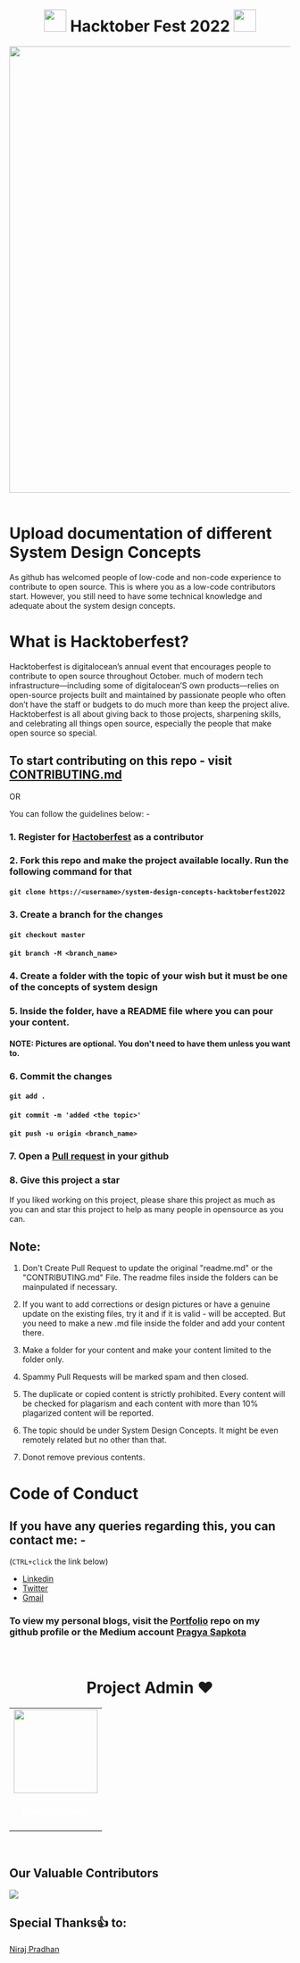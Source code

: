 <h1 align="center">
<img src="https://octodex.github.com/images/original.png" width="40"/>
Hacktober Fest 2022
<img src="https://octodex.github.com/images/original.png" width="40"/>
</h1>

<div align="center">
<img src= "https://external-preview.redd.it/d_6uprRJpBPS9-1ExJsjCWbbrQrHg8V1DxvTmCsSpH0.jpg?width=640&crop=smart&auto=webp&s=c86d4993194a52f9b1e39ccd6a929d532f380bf7" width= "800"/>
</div>
<br>

# Upload documentation of different System Design Concepts

As github has welcomed people of low-code and non-code experience to contribute to open source. This is where you as a low-code contributors start. However, you still need to have some technical knowledge and adequate about the system design concepts.

# What is Hacktoberfest?

Hacktoberfest is digitalocean’s annual event that encourages people to contribute to open source throughout October. much of modern tech infrastructure—including some of digitalocean’S own products—relies on open-source projects built and maintained by passionate people who often don’t have the staff or budgets to do much more than keep the project alive. Hacktoberfest is all about giving back to those projects, sharpening skills, and celebrating all things open source, especially the people that make open source so special.

## To start contributing on this repo - visit [CONTRIBUTING.md](https://github.com/Pragya2056/system-design-concepts-hacktoberfest2022/blob/master/CONTRIBUTING.md)

OR

You can follow the guidelines below: -

### 1. Register for [Hactoberfest](https://hacktoberfest.com/) as a contributor

### 2. Fork this repo and make the project available locally. Run the following command for that

#### `git clone https://<username>/system-design-concepts-hacktoberfest2022`

### 3. Create a branch for the changes

#### `git checkout master`

#### `git branch -M <branch_name>`

### 4. Create a folder with the topic of your wish but it must be one of the concepts of system design

### 5. Inside the folder, have a README file where you can pour your content.

#### NOTE: Pictures are optional. You don't need to have them unless you want to.

### 6. Commit the changes

#### `git add .`

#### `git commit -m 'added <the topic>'`

#### `git push -u origin <branch_name>`

### 7. Open a [Pull request](https://medium.com/@pragyasapkota/how-to-create-a-pull-request-in-github-a-small-guide-to-beginners-in-hacktober-2022-f4f5ff214542) in your github

### 8. Give this project a star

If you liked working on this project, please share this project as much as you can and star this project to help as many people in opensource as you can.

## Note:

1. Don't Create Pull Request to update the original "readme.md" or the "CONTRIBUTING.md" File. The readme files inside the folders can be mainpulated if necessary.

2. If you want to add corrections or design pictures or have a genuine update on the existing files, try it and if it is valid - will be accepted. But you need to make a new .md file inside the folder and add your content there.

3. Make a folder for your content and make your content limited to the folder only.

4. Spammy Pull Requests will be marked spam and then closed.

5. The duplicate or copied content is strictly prohibited. Every content will be checked for plagarism and each content with more than 10% plagarized content will be reported.

6. The topic should be under System Design Concepts. It might be even remotely related but no other than that.

7. Donot remove previous contents.

# Code of Conduct

## If you have any queries regarding this, you can contact me: -

(`CTRL+click` the link below)

- [Linkedin](https://www.linkedin.com/in/pragya-sapkota-83a38a191/)
- [Twitter](https://twitter.com/PragyaSapkota15)
- [Gmail](mailto:pragyasapkota2056@gmail.com)

### To view my personal blogs, visit the [Portfolio](https://github.com/Pragya2056/Portfolio) repo on my github profile or the Medium account [Pragya Sapkota](https://medium.com/@pragyasapkota)

<br/>

<h1 align=center> Project Admin ❤️ </h1>
  
<table align=center>
<tr>
<td align="center"><a href="https://github.com/Pragya2056"><img src="https://avatars.githubusercontent.com/u/55945790?v=4" width=150px height=150px /></a></br> <h4 style="color:White;">Pragya sapkota</h4>
</tr>
</table>
<br/>

## Our Valuable Contributors

<a href="https://github.com/Pragya2056/system-design-concepts-hacktoberfest2022/graphs/contributors">
  <img src="https://contrib.rocks/image?repo=Pragya2056/system-design-concepts-hacktoberfest2022" />
</a>

## Special Thanks:+1: to:

[Niraj Pradhan](https://github.com/nirajpdn)
